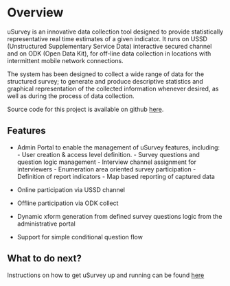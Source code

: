 Overview
========

uSurvey is an innovative data collection tool designed to provide statistically representative real time estimates of a given indicator. It runs on USSD (Unstructured Supplementary Service Data) interactive secured channel and on ODK (Open Data Kit), for off-line data collection in locations with intermittent mobile network connections.

The system has been designed to collect a wide range of data for the structured survey; to generate and produce descriptive statistics and graphical representation of the collected information whenever desired, as well as during the process of data collection.

Source code for this project is available on github [here](https://github.com/unicefuganda/uSurvey/ "github repo").

Features
--------

* Admin Portal to enable the management of uSurvey features, including:
      - User creation & access level definition.
      - Survey questions and question logic management
      - Interview channel assignment for interviewers
      - Enumeration area oriented survey participation
      - Definition of report indicators 
      - Map based reporting of captured data

* Online participation via USSD channel

* Offline participation via ODK collect

* Dynamic xform generation from defined survey questions logic from the administrative portal

* Support for simple conditional question flow


What to do next?
----------------

Instructions on how to get uSurvey up and running can be found [here](./installation.md "Set up instructions")